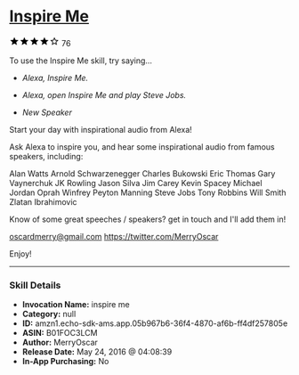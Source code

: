 # [Inspire Me](http://alexa.amazon.com/#skills/amzn1.echo-sdk-ams.app.05b967b6-36f4-4870-af6b-ff4df257805e)
![4 stars](../../images/ic_star_black_18dp_1x.png)![4 stars](../../images/ic_star_black_18dp_1x.png)![4 stars](../../images/ic_star_black_18dp_1x.png)![4 stars](../../images/ic_star_black_18dp_1x.png)![4 stars](../../images/ic_star_border_black_18dp_1x.png) 76

To use the Inspire Me skill, try saying...

* *Alexa, Inspire Me.*

* *Alexa, open Inspire Me and play Steve Jobs.*

* *New Speaker*

Start your day with inspirational audio from Alexa!

Ask Alexa to inspire you, and hear some inspirational audio from famous speakers, including:

Alan Watts
Arnold Schwarzenegger
Charles Bukowski
Eric Thomas
Gary Vaynerchuk
JK Rowling
Jason Silva
Jim Carey
Kevin Spacey
Michael Jordan
Oprah Winfrey
Peyton Manning
Steve Jobs
Tony Robbins
Will Smith
Zlatan Ibrahimovic

Know of some great speeches / speakers? get in touch and I'll add them in!

oscardmerry@gmail.com
https://twitter.com/MerryOscar

Enjoy!

***

### Skill Details

* **Invocation Name:** inspire me
* **Category:** null
* **ID:** amzn1.echo-sdk-ams.app.05b967b6-36f4-4870-af6b-ff4df257805e
* **ASIN:** B01FOC3LCM
* **Author:** MerryOscar
* **Release Date:** May 24, 2016 @ 04:08:39
* **In-App Purchasing:** No
